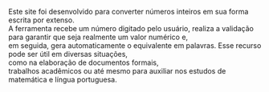Este site foi desenvolvido para converter números inteiros em sua forma escrita por extenso.
<br>
A ferramenta recebe um número digitado pelo usuário, realiza a validação para garantir que seja realmente um valor numérico e,
<br>
em seguida, gera automaticamente o equivalente em palavras. Esse recurso pode ser útil em diversas situações, 
<br>
como na elaboração de documentos formais,
<br>
trabalhos acadêmicos ou até mesmo para auxiliar nos estudos de matemática e língua portuguesa.
